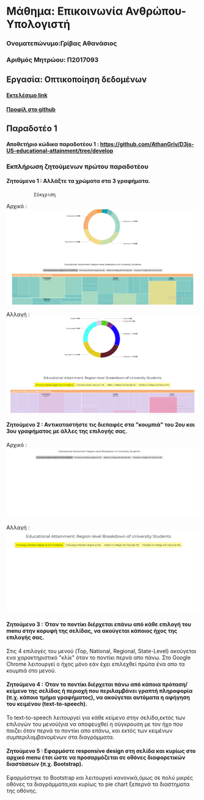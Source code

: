 # Μάθημα: Επικοινωνία Ανθρώπου-Υπολογιστή

### Ονοματεπώνυμο:Γρίβας Αθανάσιος

### Αριθμός Μητρώου: Π2017093

## Εργασία: Οπτικοποίηση δεδομένων

#### [Εκτελέσιμο link](https://athangriv.github.io/D3js-US-educational-attainment/ '[Εκτελέσιμο link')
#### [Προφίλ στο github](https://github.com/AthanGriv/D3js-US-educational-attainment 'Προφίλ στο github')

## Παραδοτέο 1

#### Αποθετήριο κώδικα παραδοτέου 1 : https://github.com/AthanGriv/D3js-US-educational-attainment/tree/develop

### Εκπλήρωση ζητούμενων πρώτου παραδοτέου

#### Ζητούμενο 1 : Αλλάξτε τα χρώματα στα 3 γραφήματα.

              Σύκγριση
  
Αρχικό : ![ScreenShot](Original.png)

Αλλαγή : ![ScreenShot](Changed.png)

#### Ζητούμενο 2 : Αντικαταστήστε τις διεπαφές στα "κουμπιά" του 2ου και 3ου γραφήματος με άλλες της επιλογής σας.

Αρχικό : ![ScreenShot](OriginalButtons.png)

Αλλαγή : ![ScreenShot](ChangedButtons.png)

#### Ζητούμενο 3 : Όταν το ποντίκι διέρχεται επάνω από κάθε επιλογή του menu στην κορυφή της σελίδας, να ακούγεται κάποιος ήχος της επιλογής σας.

Στις 4 επιλογές του μενού (Top, National, Regional, State-Level) ακούγεται ενα χαρακτηριστικό "κλίκ" όταν το ποντίκι περνά απο πάνω. 
Στο Google Chrome λειτουργεί ο ήχος μόνο εάν έχει επιλεχθεί πρώτα ένα απο τα κουμπιά στο μενού.

#### Ζητούμενο 4 : Όταν το ποντίκι διέρχεται πάνω από κάποια πρόταση/κείμενο της σελίδας ή περιοχή που περιλαμβάνει γραπτή πληροφορία (π.χ. κάποιο τμήμα γραφήματος), να ακούγεται αυτόματα η αφήγηση του κειμένου (text-to-speech).

Το text-to-speech λειτουργεί για κάθε κείμενο στην σελίδα,εκτός των επιλογών του μενού(για να αποφευχθεί η σύγκρουση με τον ήχο που παιζει όταν περνά το ποντίκι απο επάνω,
και εκτός των κειμένων συμπεριλαμβανομένων στα διαγράμματα.

#### Ζητούμενο 5 : Εφαρμόστε responsive design στη σελίδα και κυρίως στο αρχικό menu έτσι ώστε να προσαρμόζεται σε οθόνες διαφορετικών διαστάσεων (π.χ. Bootstrap).

Εφαρμόστηκε το Bootstrap και λειτουργεί κανονικά,όμως σε πολύ μικρές οθόνες τα διαγράμματα,και κυρίως το pie chart ξεπερνά τα διαστηματα της οθόνης.
